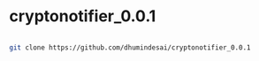# cryptonotifier_0.0.1

```bash

git clone https://github.com/dhumindesai/cryptonotifier_0.0.1

```

